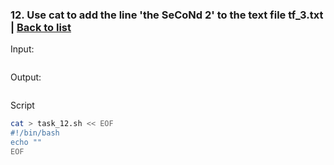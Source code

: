### <a id='task_12'>12. Use cat to add the line 'the SeCoNd 2' to the text file tf_3.txt</a>  |  [Back to list](#back_to_list)

Input:
``` bash

```

Output:
```

```

Script
``` bash
cat > task_12.sh << EOF
#!/bin/bash
echo ""
EOF
```
